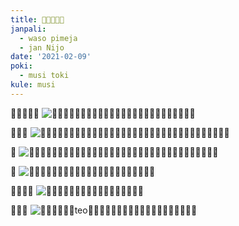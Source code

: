 ```yaml
---
title: 󱥪󱤧󱤬󱤰󱥁
janpali:
  - waso pimeja
  - jan Nijo
date: '2021-02-09'
poki:
  - musi toki
kule: musi
---
```


󱥪󱤧󱤬󱤰󱤴
![󱥪󱤧󱥧󱥚󱥏󱥩󱤰󱤣󱦜󱥠󱦖󱥔󱤧󱤬󱤏󱥁󱦜󱥆󱤡󱥪󱤧󱤬󱤰󱤴󱦜](/images/teloma/1.jpg)

󱥑󱥧󱤅
![󱥚󱥏󱤧󱤈󱥌󱤉󱥪󱤼󱦜󱥑󱤩󱤧󱥧󱤏󱤰󱤧󱤬󱤅󱤗󱦜󱥑󱤧󱥩󱤻󱦜󱥠󱦖󱥔󱤡󱥑󱥧󱤅󱦜](/images/teloma/2.jpg)

󱤕
![󱥪󱥚󱤧󱥩󱥚󱥭󱤡󱥪󱤧󱥩󱥓󱦜󱥓󱥁󱤧󱤾󱤉󱥩󱥪󱤧󱤕󱤀󱦜󱤗󱥣󱤧󱤬󱥠󱦖󱥔󱤧󱤕󱦜](/images/teloma/3.jpg)

󱤝
![󱥪󱥚󱤧󱥩󱤰󱤡󱤝󱥏󱤧󱤖󱤬󱤧󱥔󱥩󱥎󱦜󱥠󱦖󱥔󱤡󱤝󱦜](/images/teloma/4.jpg)

󱥪󱤧󱥧󱥚
![󱥚󱥏󱤡󱥪󱤧󱥩󱤮󱦜󱥠󱦖󱥔󱤡󱥪󱤧󱥧󱥚󱦜](/images/teloma/5.jpg)

󱤬󱤰󱤴
![󱥚󱥏󱤧󱤈󱥌󱤉teo󱤼󱦜󱥑󱥝󱤬󱤗󱦜󱥭󱤧󱤈󱦜󱥠󱦖󱥔󱤡󱤬󱤰󱤴󱦜](/images/teloma/6.jpg)
